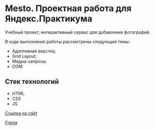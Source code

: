 # Mesto. Проектная работа для Яндекс.Практикума

Учебный проект, интерактивный сервис для добавления фотографий.

В ходе выполнения работы рассмотрены следующие темы:

* Адаптивная верстка;
* Grid Layout;
* Медиа-запросы.
* DOM

## Стек технологий

* HTML
* CSS
* JS

[Ссылка на сайт](https://frontend-developer-ya-practicum.github.io/mesto/)

[Figma](https://www.figma.com/file/2cn9N9jSkmxD84oJik7xL7/JavaScript.-Sprint-4?node-id=0%3A11)
